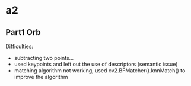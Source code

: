 # a2

## Part1 Orb
Difficulties:
- subtracting two points...
- used keypoints and left out the use of descriptors (semantic issue)
- matching algorithm not working, used cv2.BFMatcher().knnMatch() to improve the algorithm